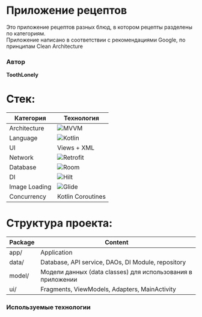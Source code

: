 # Приложение рецептов

Это приложение рецептов разных блюд, в котором рецепты разделены по категориям.  
Приложение написано в соответствии с рекомендациями Google, по принципам Clean Architecture

### Автор

**ToothLonely**

# Стек:

| Категория     | Технология                                               |
|---------------|----------------------------------------------------------|
| Architecture  | ![MVVM](https://img.shields.io/badge/MVVM-purple)        |
| Language      | ![Kotlin](https://img.shields.io/badge/Kotlin-blue)      |
| UI            | Views + XML                                              |
| Network       | ![Retrofit](https://img.shields.io/badge/Retrofit-green) |
| Database      | ![Room](https://img.shields.io/badge/Room-red)           |
| DI            | ![Hilt](https://img.shields.io/badge/Hilt-orange)        |
| Image Loading | ![Glide](https://img.shields.io/badge/Glide-yellow)      |
| Concurrency   | Kotlin Coroutines                                        |

# Структура проекта:

| Package | Content                                                     |
|---------|-------------------------------------------------------------|
| app/    | Application                                                 | 
| data/   | Database, API service, DAOs, DI Module, repository          | 
| model/  | Модели данных (data classes) для использования в приложении | 
| ui/     | Fragments, ViewModels, Adapters, MainActivity               |

### Используемые технологии